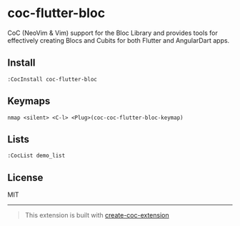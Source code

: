 # coc-flutter-bloc

CoC (NeoVim & Vim) support for the Bloc Library and provides tools for effectively creating Blocs and Cubits for both Flutter and AngularDart apps.

## Install

`:CocInstall coc-flutter-bloc`

## Keymaps

`nmap <silent> <C-l> <Plug>(coc-coc-flutter-bloc-keymap)`

## Lists

`:CocList demo_list`

## License

MIT

---

> This extension is built with [create-coc-extension](https://github.com/fannheyward/create-coc-extension)
